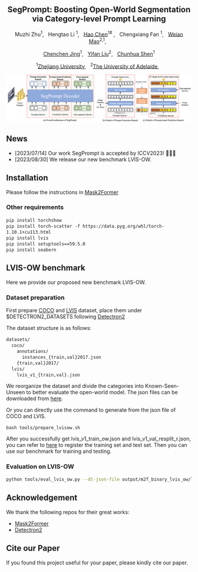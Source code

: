 
<div align="center">

<h2>SegPrompt: Boosting Open-World Segmentation via Category-level Prompt Learning</h2>

Muzhi Zhu<sup>1</sup>, &nbsp; Hengtao Li <sup>1</sup>, &nbsp; [Hao Chen](https://stan-haochen.github.io/)<sup>1#</sup> , &nbsp;  Chengxiang Fan <sup>1</sup>, &nbsp; [Weian Mao](https://scholar.google.com/citations?user=Qu-QXTsAAAAJ)<sup>2,1</sup>, &nbsp; 

[Chenchen Jing](https://jingchenchen.github.io/)<sup>1</sup>, &nbsp; [Yifan Liu](https://irfanicmll.github.io/)<sup>2</sup>, &nbsp;  [Chunhua Shen](https://cshen.github.io/)<sup>1</sup>

<sup>1</sup>[Zhejiang University](https://github.com/aim-uofa), &nbsp;  <sup>2</sup>[The University of Adelaide](https://www.adelaide.edu.au/), &nbsp; 



<img src="assets/framework.png" width="800"/>


</div>

## News

- [2023/07/14] Our work SegPrompt is accepted by ICCV2023! 🎉🎉🎉
- [2023/08/30] We release our new benchmark LVIS-OW.

## Installation
Please follow the instructions in [Mask2Former](https://github.com/facebookresearch/Mask2Former)

### Other  requirements
```
pip install torchshow
pip install torch-scatter -f https://data.pyg.org/whl/torch-1.10.1+cu113.html
pip install lvis
pip install setuptools==59.5.0
pip install seaborn
```


## LVIS-OW benchmark
Here we provide our proposed new benchmark LVIS-OW. 

### Dataset preparation
First prepare [COCO](https://cocodataset.org/#download) and  [LVIS](https://www.lvisdataset.org/dataset) dataset, place them under $DETECTRON2_DATASETS following [Detectron2](https://github.com/facebookresearch/detectron2/tree/main/datasets)

The dataset structure is as follows:
```
datasets/
  coco/
    annotations/
      instances_{train,val}2017.json
    {train,val}2017/
  lvis/
    lvis_v1_{train,val}.json
```

We reorganize the dataset and divide the categories into Known-Seen-Unseen to better evaluate the open-world model.
The json files can be downloaded from [here](https://drive.google.com/drive/folders/1qNRQbzM4LbNwnQHdIGPgc0iCqiP0GWwO?usp=sharing).

Or you can directly use the command to generate from the json file of COCO and LVIS. 
```
bash tools/prepare_lvisow.sh 
```

After you successfully get lvis_v1_train_ow.json and lvis_v1_val_resplit_r.json, you can refer to [here](https://github.com/facebookresearch/detectron2/blob/main/detectron2/data/datasets/lvis.py)
to register the training set and test set. Then you can use our benchmark for training and testing.

### Evaluation on LVIS-OW
```bash
python tools/eval_lvis_ow.py --dt-json-file output/m2f_binary_lvis_ow/lvis_r/inference/lvis_instances_results.json
```


## Acknowledgement
We thank the following repos for their great works:
- [Mask2Former](https://github.com/facebookresearch/Mask2Former)
- [Detectron2](https://github.com/facebookresearch/detectron2)


## Cite our Paper

If you found this project useful for your paper, please kindly cite our paper.

